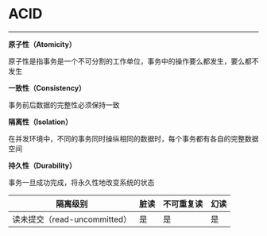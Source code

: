# ACID
---
**原子性（Atomicity）**

原子性是指事务是一个不可分割的工作单位，事务中的操作要么都发生，要么都不发生

**一致性（Consistency）**

事务前后数据的完整性必须保持一致

**隔离性（Isolation）**

在并发环境中，不同的事务同时操纵相同的数据时，每个事务都有各自的完整数据空间

**持久性（Durability）**

事务一旦成功完成，将永久性地改变系统的状态

|隔离级别|脏读|不可重复读|幻读|
| ----- | ---- | ---- | ---- |
|读未提交（read-uncommitted）|是|是|是
